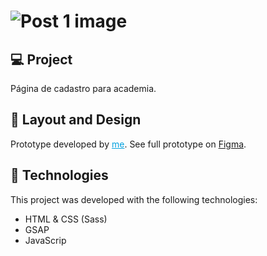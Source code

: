# ![Post 1 image](.img/screen.png)

## 💻 Project

Página de cadastro para academia.

>

## 🔖 Layout and Design

Prototype developed by <a href="https://www.paulojanai.com/" style="color: #00a0df" target="_blank">me</a>. See full prototype on [Figma](https://www.figma.com/file/0r9bZxbSauKBwlqnJTMIvY/GymLife?type=design&node-id=1%3A36&mode=design&t=YyXCWo5Bbq8R9Oe1-1).

## 🚀 Technologies

This project was developed with the following technologies:

- HTML & CSS (Sass)
- GSAP
- JavaScrip

>

